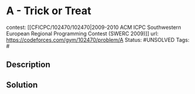 # A - Trick or Treat

contest: [[CFICPC/102470/102470|2009-2010 ACM ICPC Southwestern European Regional Programming Contest (SWERC 2009)]]
url: https://codeforces.com/gym/102470/problem/A
Status: #UNSOLVED
Tags: #

## Description

## Solution

